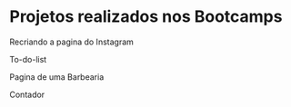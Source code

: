 # Projetos realizados nos Bootcamps

<p>Recriando a pagina do Instagram</p>
<p>To-do-list</p>
<p>Pagina de uma Barbearia</p>
<p>Contador</p>
